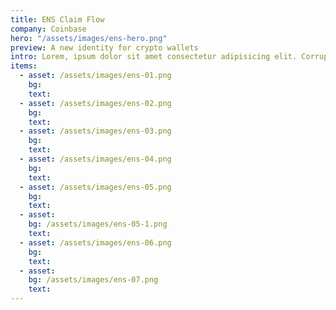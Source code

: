 ```yaml
---
title: ENS Claim Flow
company: Coinbase
hero: "/assets/images/ens-hero.png"
preview: A new identity for crypto wallets
intro: Lorem, ipsum dolor sit amet consectetur adipisicing elit. Corrupti laudantium quidem ex repellendus! Exercitationem possimus neque soluta animi cupiditate suscipit.
items:
  - asset: /assets/images/ens-01.png
    bg:
    text:
  - asset: /assets/images/ens-02.png
    bg:
    text:
  - asset: /assets/images/ens-03.png
    bg:
    text:
  - asset: /assets/images/ens-04.png
    bg:
    text:
  - asset: /assets/images/ens-05.png
    bg:
    text:
  - asset:
    bg: /assets/images/ens-05-1.png
    text:
  - asset: /assets/images/ens-06.png
    bg:
    text:
  - asset:
    bg: /assets/images/ens-07.png
    text:
---
```

